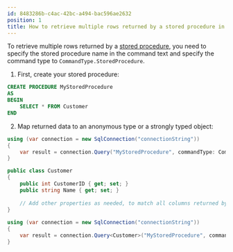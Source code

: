 ```yaml
---
id: 8483286b-c4ac-42bc-a494-bac596ae2632
position: 1
title: How to retrieve multiple rows returned by a stored procedure in Dapper?
---
```


To retrieve multiple rows returned by a [stored procedure](/stored-procedures), you need to specify the stored procedure name in the command text and specify the command type to `CommandType.StoredProcedure`.

1. First, create your stored procedure:

```sql
CREATE PROCEDURE MyStoredProcedure
AS
BEGIN
    SELECT * FROM Customer
END
```

2. Map returned data to an anonymous type or a strongly typed object:

```csharp
using (var connection = new SqlConnection("connectionString"))
{
    var result = connection.Query("MyStoredProcedure", commandType: CommandType.StoredProcedure).ToList();
}
```

```csharp
public class Customer
{
    public int CustomerID { get; set; }
    public string Name { get; set; }
	
    // Add other properties as needed, to match all columns returned by the stored procedure
}
	
using (var connection = new SqlConnection("connectionString"))
{
    var result = connection.Query<Customer>("MyStoredProcedure", commandType: CommandType.StoredProcedure).ToList();
}
```